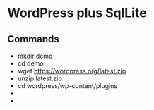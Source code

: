 # WordPress plus SqlLite

## Commands
* mkdir demo
* cd demo
* wget https://wordpress.org/latest.zip
* unzip latest.zip
* cd wordpress/wp-content/plugins
* 
* 
<!--stackedit_data:
eyJoaXN0b3J5IjpbMzQ0Mjk4NDAxXX0=
-->